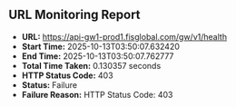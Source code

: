 ## URL Monitoring Report

- **URL:** https://api-gw1-prod1.fisglobal.com/gw/v1/health
- **Start Time:** 2025-10-13T03:50:07.632420
- **End Time:** 2025-10-13T03:50:07.762777
- **Total Time Taken:** 0.130357 seconds
- **HTTP Status Code:** 403
- **Status:** Failure
- **Failure Reason:** HTTP Status Code: 403
